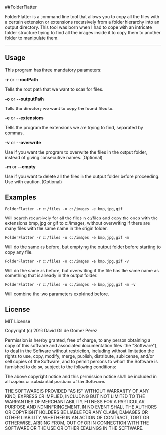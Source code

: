 ##FolderFlatter


FolderFlatter is a command line tool that allows you to copy all the files with a certain extension or extensions recursively 
from a folder hierarchy into an output directory. This tool was born when I had to cope with an intricate folder structure 
trying to find all the images inside it to copy them to another folder to manipulate them.

- - - 

## Usage


This program has three mandatory parameters:

**-r** or **--rootPath**

Tells the root path that we want to scan for files.

**-o** or **--outputPath**

Tells the directory we want to copy the found files to.

**-e** or **--extensions**

Tells the program the extensions we are trying to find, separated by commas.

**-v** or **--overwrite**

Use if you want the program to overwrite the files in the output folder, instead of giving consecutive names. (Optional)

**-m** or **--empty**

Use if you want to delete all the files in the output folder before proceeding. Use with caution. (Optional)

## Examples

``FolderFlatter -r c:/files -o c:/images -e bmp,jpg,gif``

Will search recursively for all the files in c:/files and copy the ones with the extensions bmp, 
jpg or gif to c:/images, without overwriting if there are many files with the same name in the origin folder.

``FolderFlatter -r c:/files -o c:/images -e bmp,jpg,gif -m``

Will do the same as before, but emptying the output folder before starting to copy any file.

``FolderFlatter -r c:/files -o c:/images -e bmp,jpg,gif -v``

Will do the same as before, but overwriting if the file has the same name as something that is already in the 
output folder.

``FolderFlatter -r c:/files -o c:/images -e bmp,jpg,gif -m -v``

Will combine the two parameters explained before.

## License

MIT License

Copyright (c) 2016 David Gil de Gómez Pérez

Permission is hereby granted, free of charge, to any person obtaining a copy
of this software and associated documentation files (the "Software"), to deal
in the Software without restriction, including without limitation the rights
to use, copy, modify, merge, publish, distribute, sublicense, and/or sell
copies of the Software, and to permit persons to whom the Software is
furnished to do so, subject to the following conditions:

The above copyright notice and this permission notice shall be included in all
copies or substantial portions of the Software.

THE SOFTWARE IS PROVIDED "AS IS", WITHOUT WARRANTY OF ANY KIND, EXPRESS OR
IMPLIED, INCLUDING BUT NOT LIMITED TO THE WARRANTIES OF MERCHANTABILITY,
FITNESS FOR A PARTICULAR PURPOSE AND NONINFRINGEMENT. IN NO EVENT SHALL THE
AUTHORS OR COPYRIGHT HOLDERS BE LIABLE FOR ANY CLAIM, DAMAGES OR OTHER
LIABILITY, WHETHER IN AN ACTION OF CONTRACT, TORT OR OTHERWISE, ARISING FROM,
OUT OF OR IN CONNECTION WITH THE SOFTWARE OR THE USE OR OTHER DEALINGS IN THE
SOFTWARE.
